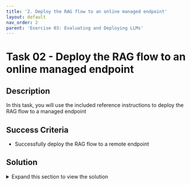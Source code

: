 ```yaml
---
title: '2. Deploy the RAG flow to an online managed endpoint'
layout: default
nav_order: 2
parent: 'Exercise 03: Evaluating and Deploying LLMs'
---
```


# Task 02 - Deploy the RAG flow to an online managed endpoint

## Description

In this task, you will use the included reference instructions to deploy the RAG flow to a managed endpoint

## Success Criteria

* Successfully deploy the RAG flow to a remote endpoint 

## Solution

<details markdown="block">
<summary>Expand this section to view the solution</summary>

##### Deploy the RAG flow to an online managed endpoint

Open the **Multi-Round Q&A on Your Data** flow that you created in the previous exercise.

After opening the flow, follow the instructions indicated in this link:

https://learn.microsoft.com/en-us/azure/ai-studio/how-to/flow-deploy

</details>
